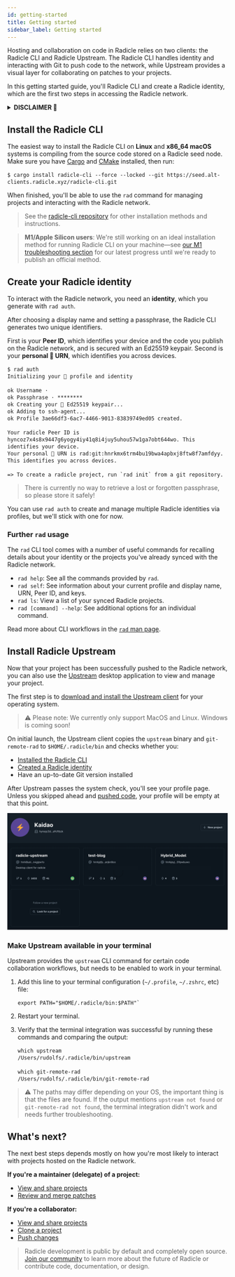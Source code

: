 ```yaml
---
id: getting-started
title: Getting started
sidebar_label: Getting started
---
```


Hosting and collaboration on code in Radicle relies on two clients: the Radicle CLI and Radicle Upstream. The Radicle
CLI handles identity and interacting with Git to push code to the network, while Upstream provides a visual layer for
collaborating on patches to your projects.

In this getting started guide, you'll Radicle CLI and create a Radicle identity, which are the first two steps in
accessing the Radicle network.

<details>
  <summary><b>DISCLAIMER 🌱</b></summary>
  <br />
  <em>
    <p>
      As the Software is of experimental nature and deployed for testing
      purposes in a testnet environment only, you acknowledge that this Beta
      Version of the Software is likely to contain bugs, defects, or errors
      (including any bug, defect, or error relating to or resulting from the
      display, manipulation, processing, storage, transmission, or use of data)
      that may materially and adversely affect the use, functionality, or
      performance of Radicle or any product or system containing or used in
      conjunction with Radicle.
    </p>
    <p>
      You are aware and acknowledge that your processing, development,
      exchange, storage sharing, provision of, collaboration to or other
      involvement in Content on or via Radicle takes place in a testnet
      environment for testing purposes only. You acknowledge and agree that you
      have no claim to integrity and consistency regarding any Content
      whatsoever. You acknowledge and agree to the risk of total and
      irretrievable loss of Content throughout and after the Beta phase. You
      acknowledge and agree that any Content will most likely and without prior
      notice be irretrievably deleted upon completion of the testing phase. You
      acknowledge and agree that you are solely responsible for secure storage
      (e.g. backup copies) of Content and that the Foundation shall not be
      responsible and liable under any circumstance for any loss or corruption
      of Content.
    </p>
    <p>
      Read the rest of our Terms of Use <a href="https://radicle.xyz/terms.html">here</a>.
    </p>
  </em>
</details>

## Install the Radicle CLI

The easiest way to install the Radicle CLI on **Linux** and **x86_64 macOS** systems is compiling from the source code
stored on a Radicle seed node. Make sure you have
[Cargo](https://doc.rust-lang.org/cargo/getting-started/installation.html) and [CMake](https://cmake.org/) installed,
then run:

```
$ cargo install radicle-cli --force --locked --git https://seed.alt-clients.radicle.xyz/radicle-cli.git
```

When finished, you'll be able to use the `rad` command for managing projects and interacting with the Radicle network.

> See the [radicle-cli
> repository](https://app.radicle.network/alt-clients.radicle.eth/rad:git:hnrkmg77m8tfzj4gi4pa4mbhgysfgzwntjpao/) for
> other installation methods and instructions.

> **M1/Apple Silicon users**: We're still working on an ideal installation method for running Radicle CLI on your
> machine&mdash;see [our M1 troubleshooting
> section](understanding-radicle/troubleshooting.md#install-radicle-cli-on-apple-silicon) for our latest progress until
> we're ready to publish an official method.

## Create your Radicle identity

To interact with the Radicle network, you need an **identity**, which you generate with `rad auth`.

After choosing a display name and setting a passphrase, the Radicle CLI generates two unique identifiers.

First is your **Peer ID**, which identifies your device and the code you publish on the Radicle network, and is secured
with an Ed25519 keypair. Second is your **personal 🌱 URN**, which identifies you across devices.

```
$ rad auth
Initializing your 🌱 profile and identity

ok Username · 
ok Passphrase · ********
ok Creating your 🌱 Ed25519 keypair...
ok Adding to ssh-agent...
ok Profile 3ae66df3-6ac7-4466-9013-83839749ed05 created.

Your radicle Peer ID is hyncoz7x4s8x9447g6yogy4iy41q8i4juy5uhou57w1ga7obt644wo. This identifies your device.
Your personal 🌱 URN is rad:git:hnrkmx6trm4bu19bwa4apbxj8ftw8f7amfdyy. This identifies you across devices.

=> To create a radicle project, run `rad init` from a git repository.
```

> There is currently no way to retrieve a lost or forgotten passphrase, so please store it safely!

You can use `rad auth` to create and manage multiple Radicle identities via profiles, but we'll stick with one for now.

### Further `rad` usage

The `rad` CLI tool comes with a number of useful commands for recalling details about your identity or the projects
you've already synced with the Radicle network.

- `rad help`: See all the commands provided by `rad`.
- `rad self`: See information about your current profile and display name, URN, Peer ID, and keys.
- `rad ls`: View a list of your synced Radicle projects.
- `rad [command] --help`: See additional options for an individual command.

Read more about CLI workflows in the [`rad` man
page](https://github.com/radicle-dev/radicle-cli/blob/master/rad.1.adoc).

## Install Radicle Upstream

Now that your project has been successfully pushed to the Radicle network, you can also use the
[Upstream](https://radicle.xyz) desktop application to view and manage your project.

The first step is to [download and install the Upstream client](https://radicle.xyz/tryit) for your operating system.

> ⚠️ Please note: We currently only support MacOS and Linux. Windows is coming soon!

On initial launch, the Upstream client copies the `upstream` binary and `git-remote-rad` to `$HOME/.radicle/bin` and
checks whether you:

- [Installed the Radicle CLI](#install-the-radicle-cli)
- [Created a Radicle identity](#create-your-radicle-identity)
- Have an up-to-date Git version installed

After Upstream passes the system check, you'll see your profile page. Unless you skipped ahead and [pushed
code](using-radicle/push.md), your profile will be empty at that this point.

![The Upstream homepage](/img/upstream_homepage.png)

### Make Upstream available in your terminal

Upstream provides the `upstream` CLI command for certain code collaboration workflows, but needs to be enabled to work in your terminal.

1. Add this line to your terminal configuration (`~/.profile`, `~/.zshrc`, etc) file: 

    ```
    export PATH="$HOME/.radicle/bin:$PATH"`
    ```

2. Restart your terminal.
3. Verify that the terminal integration was successful by running these commands and comparing the output:
    
    ```
    which upstream
    /Users/rudolfs/.radicle/bin/upstream
    
    which git-remote-rad
    /Users/rudolfs/.radicle/bin/git-remote-rad
    ```

> ⚠️ The paths may differ depending on your OS, the important thing is that the files are found. If the output mentions
> `upstream not found` or `git-remote-rad not found`, the terminal integration didn't work and needs further
> troubleshooting.

## What's next?

The next best steps depends mostly on how you're most likely to interact with projects hosted on the Radicle network.

**If you're a maintainer (delegate) of a project:**

- [View and share projects](using-radicle/view-share.md)
- [Review and merge patches](using-radicle/track-review-merge.md)

**If you're a collaborator:**

- [View and share projects](using-radicle/view-share.md)
- [Clone a project](using-radicle/clone.md)
- [Push changes](using-radicle/push.md)

> Radicle development is public by default and completely open source. [Join our
> community](get-involved/join-the-community) to learn more about the future of Radicle or contribute code,
> documentation, or design.
